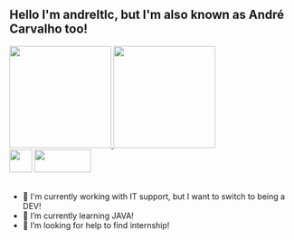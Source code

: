 
## Hello I'm andreltlc, but I'm also known as André Carvalho too!
<div align="left">
  <a href="https://github.com/andreltlc">
  <img height="180em" src="https://github-readme-stats.vercel.app/api?username=andreltlc&show_icons=true&theme=dark&include_all_commits=true&count_private=true"/>
  <img height="180em" src="https://github-readme-stats.vercel.app/api/top-langs/?username=andreltlc&layout=compact&langs_count=7&theme=dark"/>
</div>

<div style="display: inline_block" alingn ="left">
<a href = "mailto:andrrcarvalho1402@gmail.com"><img height = "40"  src="https://img.shields.io/badge/-Gmail-%23333?style=for-the-badge&logo=gmail&logoColor=white" target="_blank"></a>
<a href = "https://www.linkedin.com/in/andreltlc/" target = "_blank" ><img height = "40" width = "100" src="https://cdn.jsdelivr.net/gh/devicons/devicon/icons/linkedin/linkedin-original.svg"/></a>
 
</div><br>

          





- 🔭 I'm currently working with IT support, but I want to switch to being a DEV!
- 🌱 I’m currently learning JAVA!
- 🤔 I’m looking for help to find internship!

